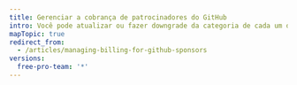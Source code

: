 ```yaml
---
title: Gerenciar a cobrança de patrocinadores do GitHub
intro: Você pode atualizar ou fazer downgrade da categoria de cada um de seus patrocinadores.
mapTopic: true
redirect_from:
  - /articles/managing-billing-for-github-sponsors
versions:
  free-pro-team: '*'
---
```



